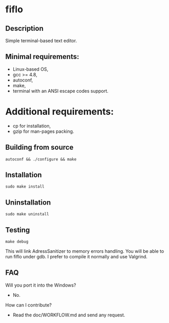 # fiflo

## Description
Simple terminal-based text editor.

## Minimal requirements:
- Linux-based OS,
- gcc >= 4.8,
- autoconf,
- make,
- terminal with an ANSI escape codes support.

# Additional requirements:
- cp for installation,
- gzip for man-pages packing.

## Building from source
```
autoconf && ./configure && make
```

## Installation
```
sudo make install
```

## Uninstallation
```
sudo make uninstall
```

## Testing
```
make debug
```
This will link AdressSanitizer to memory errors handling. You will be able to
run fiflo under gdb. I prefer to compile it normally and use Valgrind.

## FAQ
Will you port it into the Windows?
- No.

How can I contribute?
- Read the doc/WORKFLOW.md and send any request.
